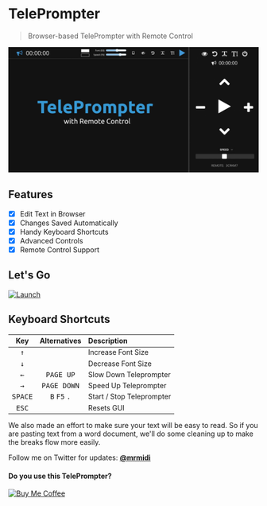 TelePrompter
===

> Browser-based TelePrompter with Remote Control

![Screenshot](assets/img/social-card.png "Screenshot")

Features
---

- [X] Edit Text in Browser
- [X] Changes Saved Automatically
- [X] Handy Keyboard Shortcuts
- [X] Advanced Controls
- [X] Remote Control Support

Let's Go
---

[![Launch](https://img.shields.io/badge/Launch_TelePrompter-blue.svg?logo=azure-data-explorer&style=for-the-badge&logoColor=white)](https://promptr.tv)

Keyboard Shortcuts
---

Key              | Alternatives                            | Description
:---------------:|:---------------------------------------:|:--------------------------
<kbd>↑</kbd>     |                                         | Increase Font Size
<kbd>↓</kbd>     |                                         | Decrease Font Size
<kbd>←</kbd>     | <kbd>PAGE UP</kbd>                      | Slow Down Teleprompter
<kbd>→</kbd>     | <kbd>PAGE DOWN</kbd>                    | Speed Up Teleprompter
<kbd>SPACE</kbd> | <kbd>B</kbd> <kbd>F5</kbd> <kbd>.</kbd> | Start / Stop Teleprompter
<kbd>ESC</kbd>   |                                         | Resets GUI

We also made an effort to make sure your text will be easy to read.   So if you are pasting text from a word document, we'll do some cleaning up to make the breaks flow more easily.

Follow me on Twitter for updates: **[@mrmidi](http://twitter.com/mrmidi "Follow @mrmidi on Twitter")**

#### Do you use this TelePrompter?

[![Buy Me Coffee](https://peterschmalfeldt.com/buy-me-coffee.png)](https://www.paypal.me/manifestinteractive)
